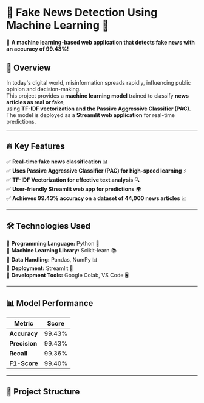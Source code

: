 # 📰 Fake News Detection Using Machine Learning 🤖  

🚀 **A machine learning-based web application that detects fake news with an accuracy of 99.43%!**  

## 📌 Overview  
In today's digital world, misinformation spreads rapidly, influencing public opinion and decision-making.  
This project provides a **machine learning model** trained to classify **news articles as real or fake**,  
using **TF-IDF vectorization and the Passive Aggressive Classifier (PAC)**.  
The model is deployed as a **Streamlit web application** for real-time predictions.  

---

## 🔥 Key Features  
✅ **Real-time fake news classification** 📊  
✅ **Uses Passive Aggressive Classifier (PAC) for high-speed learning** ⚡  
✅ **TF-IDF Vectorization for effective text analysis** 🔍  
✅ **User-friendly Streamlit web app for predictions** 🌍  
✅ **Achieves 99.43% accuracy on a dataset of 44,000 news articles** 📈  

---

## 🛠 Technologies Used  
🔹 **Programming Language:** Python 🐍  
🔹 **Machine Learning Library:** Scikit-learn 📚  
🔹 **Data Handling:** Pandas, NumPy 📊  
🔹 **Deployment:** Streamlit 🚀  
🔹 **Development Tools:** Google Colab, VS Code 🖥️  

---

## 📊 Model Performance  
| Metric      | Score  |  
|------------|--------|  
| **Accuracy**  | 99.43%  |  
| **Precision** | 99.43%  |  
| **Recall**    | 99.36%  |  
| **F1-Score**  | 99.40%  |  

---

## 📂 Project Structure  
